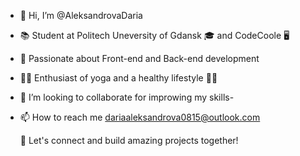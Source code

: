 - 👋 Hi, I’m @AleksandrovaDaria
- 📚 Student at Politech Uneversity of Gdansk 🎓 and CodeCoole 🖥️
- 🚀 Passionate about Front-end and Back-end development 
- 🧘‍♂️ Enthusiast of yoga and a healthy lifestyle 🧘‍♀️
- 💞️ I’m looking to collaborate for improwing my skills-
- 📫 How to reach me dariaaleksandrova0815@outlook.com
  
  🌟 Let's connect and build amazing projects together!

  <!---AleksandrovaDaria/AleksandrovaDaria is a ✨ special ✨ repository because its `README.md` (this file) appears on your GitHub profile.You can click the Preview link to take a look at your changes.--->
